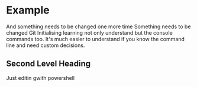 
# Example

And something needs to be changed one more time
Something needs to be changed
Git Initialising
learning not only understand but the console commands too.
It's much easier to understand if you know the command line and need custom decisions.

## Second Level Heading

Just editin gwith powershell